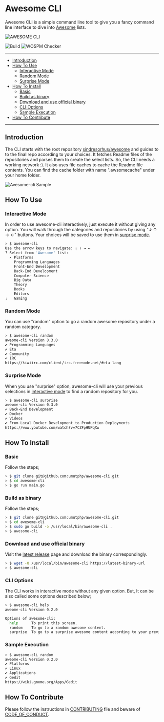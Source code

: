 # Awesome CLI

Awesome CLI is a simple command line tool to give you a fancy command line interface to dive into [Awesome](https://github.com/sindresorhus/awesome) lists.

![AWESOME CLI](./assets/images/awesome-cli-banner.png)

![Build](https://github.com/umutphp/awesome-cli/workflows/Test%20&%20Build/badge.svg) ![WOSPM Checker](https://github.com/umutphp/awesome-cli/workflows/WOSPM%20Checker/badge.svg)

---
<!-- START doctoc generated TOC please keep comment here to allow auto update -->
<!-- DON'T EDIT THIS SECTION, INSTEAD RE-RUN doctoc TO UPDATE -->


- [Introduction](#introduction)
- [How To Use](#how-to-use)
  - [Interactive Mode](#interactive-mode)
  - [Random Mode](#random-mode)
  - [Surprise Mode](#surprise-mode)
- [How To Install](#how-to-install)
  - [Basic](#basic)
  - [Build as binary](#build-as-binary)
  - [Download and use official binary](#download-and-use-official-binary)
  - [CLI Options](#cli-options)
  - [Sample Execution](#sample-execution)
- [How To Contribute](#how-to-contribute)

<!-- END doctoc generated TOC please keep comment here to allow auto update -->
---

## Introduction

The CLI starts with the root repository [sindresorhus/awesome](https://github.com/sindresorhus/awesome) and guides to to the final repo according to your choices. It fetches Readme files of the repositories and parses them to create the select lists. So, the CLI needs a working network :). It also uses file caches to cache the Readme file contents. You can find the cache folder with name ".awsomecache" under your home folder.

![Avesome-cli Sample](./assets/images/awesome-cli.gif)

## How To Use

### Interactive Mode

In order to use awesome-cli interactively, just execute it without giving any option. You will walk through the categories and repositories by using "↓ ↑ → ←" buttons. Your choices will be saved to use them in [surprise mode](#surprise-mode).

```bash
> $ awesome-cli
Use the arrow keys to navigate: ↓ ↑ → ← 
? Select from 'Awesome' list: 
  ▸ Platforms
    Programming Languages
    Front-End Development
    Back-End Development
    Computer Science
    Big Data
    Theory
    Books
    Editors
↓   Gaming
```

### Random Mode

You can use "random" option to go a random awesome repository under a random category.

```bash
> $ awesome-cli random
aweome-cli Version 0.3.0
✔ Programming Languages
✔ Eta
✔ Community
✔ IRC
https://kiwiirc.com/client/irc.freenode.net/#eta-lang
```

### Surprise Mode

When you use "surprise" option, awesome-cli will use your previous selections in [interactive mode](#interactive-mode) to find a random repository for you.

```bash
> $ awesome-cli surprise
aweome-cli Version 0.3.0
✔ Back-End Development
✔ Docker
✔ Videos
✔ From Local Docker Development to Production Deployments
https://www.youtube.com/watch?v=7CZFpHUPqXw
```

## How To Install

### Basic

Follow the steps;

```bash
> $ git clone git@github.com:umutphp/awesome-cli.git
> $ cd awesome-cli
> $ go run main.go
```

### Build as binary

Follow the steps;

```bash
> $ git clone git@github.com:umutphp/awesome-cli.git
> $ cd awesome-cli
> $ sudo go build -o /usr/local/bin/awesome-cli .
> $ awesome-cli
```

### Download and use official binary

Visit the [latest release](https://github.com/umutphp/awesome-cli/releases/latest) page and download the binary correspondingly. 

```bash
> $ wget -O /usr/local/bin/awesome-cli https://latest-binary-url
> $ awesome-cli
```

### CLI Options

The CLI works in interactive mode without any given option. But, It can be also called some options described below;

```bash
> $ awesome-cli help
aweome-cli Version 0.2.0

Options of awesome-cli:
  help      To print this screen.
  random    To go to a random awesome content.
  surprise  To go to a surprise awesome content according to your previos choices.
```

### Sample Execution

```bash
> $ awesome-cli random
aweome-cli Version 0.2.0
✔ Platforms
✔ Linux
✔ Applications
✔ Gedit
https://wiki.gnome.org/Apps/Gedit
```

## How To Contribute
Please follow the instructions in [CONTRIBUTING](CONTRIBUTING.md) file and beware of [CODE_OF_CONDUCT](CODE_OF_CONDUCT).
